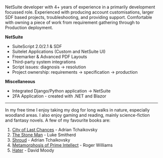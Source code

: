 <!-- BEGIN ARISE ------------------------------
Title:: "home"

Author:: "bigbardwolf"
Description:: "NetSuite Developer, 4+ Years Experience."
Language:: "en"
Thumbnail:: "arise-icon.png"
Published Date:: "2025-10-06"
Modified Date:: "2025-10-06"

content_header:: "false"
rss_hide:: "true"
---- END ARISE \\ DO NOT MODIFY THIS LINE ---->

NetSuite developer with 4+ years of experience in a primarily development focussed role. Experienced with producing account customisations, larger SDF based projects, troubleshooting, and providing support. Comfortable with owning a piece of work from requirement gathering through to Production deployment.

**NetSuite**

 - SuiteScript 2.0/2.1 & SDF
 - Suitelet Applications (Custom and NetSuite UI)
 - Freemarker & Advanced PDF Layouts
 - Third-party system integrations
 - Script issues: diagnosis &rarr; resolution
 - Project ownership: requirements &rarr; specification &rarr; production

**Miscellaneous**

 - Integrated Django/Python application &rarr; NetSuite
 - 2FA Application - created with .NET and Blazor

_____

In my free time I enjoy taking my dog for long walks in nature, especially woodland areas. I also enjoy gaming and reading, mainly science-fiction and fantasy novels. A few of my favourite books are:

1. [City of Last Chances](https://www.goodreads.com/series/377488-the-tyrant-philosophers) - Adrian Tchaikovsky
2. [The Stone Man](https://www.goodreads.com/series/314364-the-stone-man) - Luke Smitherd
3. [Shroud](https://www.goodreads.com/book/show/210384823-shroud) - Adrian Tchaikovsky
4. [Metamorphosis of Prime Intellect](https://www.goodreads.com/book/show/26247314-the-metamorphosis-of-prime-intellect) - Roger Williams
5. [Hater](https://www.goodreads.com/series/41782-hater) - David Moody
